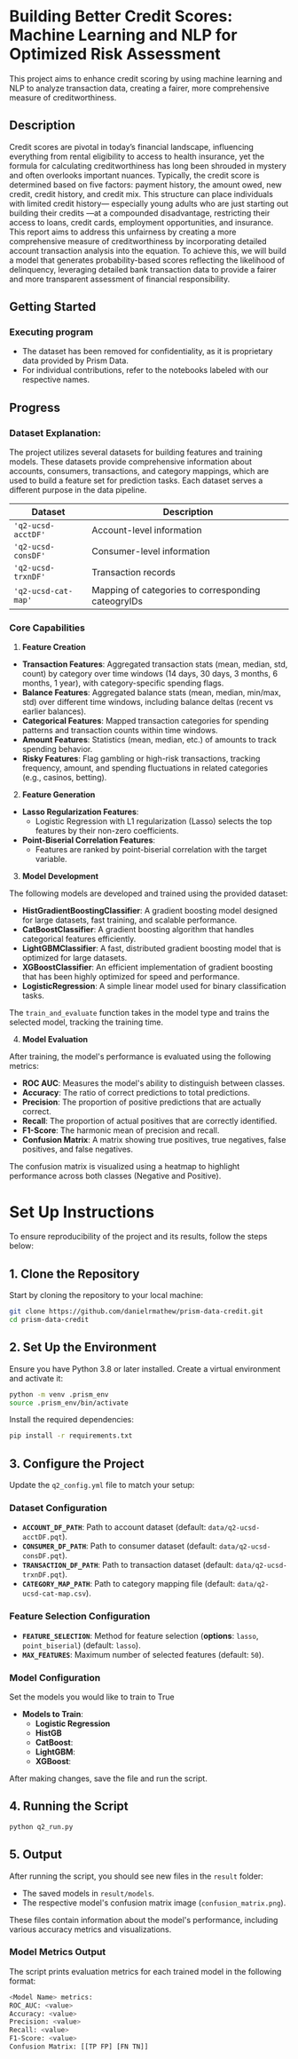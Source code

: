 # Building Better Credit Scores: Machine Learning and NLP for Optimized Risk Assessment

This project aims to enhance credit scoring by using machine learning and NLP to analyze transaction data, creating a fairer, more comprehensive measure of creditworthiness.

## Description

Credit scores are pivotal in today’s financial landscape, influencing everything from rental eligibility to access to health insurance, yet the formula for calculating creditworthiness has long been shrouded in mystery and often overlooks important nuances. Typically, the credit score is determined based on five factors: payment history, the amount owed, new credit, credit history, and credit mix. This structure can place individuals with limited credit history— especially young adults who are just starting out building their credits —at a compounded disadvantage, restricting their access to loans, credit cards, employment opportunities, and insurance. This report aims to address this unfairness by creating a more comprehensive measure of creditworthiness by incorporating detailed account transaction analysis into the equation. To achieve this, we will build a model that generates probability-based scores reflecting the likelihood of delinquency, leveraging detailed bank transaction data to provide a fairer and more transparent assessment of financial responsibility.

## Getting Started

### Executing program

* The dataset has been removed for confidentiality, as it is proprietary data provided by Prism Data.
* For individual contributions, refer to the notebooks labeled with our respective names.

## Progress

### Dataset Explanation:

The project utilizes several datasets for building features and training models. These datasets provide comprehensive information about accounts, consumers, transactions, and category mappings, which are used to build a feature set for prediction tasks. Each dataset serves a different purpose in the data pipeline.

| Dataset                | Description                                      |
|-----------------------|--------------------------------------------------|
| `'q2-ucsd-acctDF'`    | Account-level information|
| `'q2-ucsd-consDF'`    | Consumer-level information|
| `'q2-ucsd-trxnDF'`    | Transaction records|
| `'q2-ucsd-cat-map'`   | Mapping of categories to corresponding cateogryIDs |

### **Core Capabilities**

1. **Feature Creation**
- **Transaction Features**: Aggregated transaction stats (mean, median, std, count) by category over time windows (14 days, 30 days, 3 months, 6 months, 1 year), with category-specific spending flags.
- **Balance Features**: Aggregated balance stats (mean, median, min/max, std) over different time windows, including balance deltas (recent vs earlier balances).
- **Categorical Features**: Mapped transaction categories for spending patterns and transaction counts within time windows.
- **Amount Features**: Statistics (mean, median, etc.) of amounts to track spending behavior.
- **Risky Features**: Flag gambling or high-risk transactions, tracking frequency, amount, and spending fluctuations in related categories (e.g., casinos, betting).
  
2. **Feature Generation**
- **Lasso Regularization Features**: 
  - Logistic Regression with L1 regularization (Lasso) selects the top features by their non-zero coefficients.
- **Point-Biserial Correlation Features**: 
  - Features are ranked by point-biserial correlation with the target variable.

3. **Model Development**

The following models are developed and trained using the provided dataset:

- **HistGradientBoostingClassifier**: A gradient boosting model designed for large datasets, fast training, and scalable performance.
- **CatBoostClassifier**: A gradient boosting algorithm that handles categorical features efficiently.
- **LightGBMClassifier**: A fast, distributed gradient boosting model that is optimized for large datasets.
- **XGBoostClassifier**: An efficient implementation of gradient boosting that has been highly optimized for speed and performance.
- **LogisticRegression**: A simple linear model used for binary classification tasks.

The `train_and_evaluate` function takes in the model type and trains the selected model, tracking the training time.


4. **Model Evaluation**

After training, the model's performance is evaluated using the following metrics:

- **ROC AUC**: Measures the model's ability to distinguish between classes.
- **Accuracy**: The ratio of correct predictions to total predictions.
- **Precision**: The proportion of positive predictions that are actually correct.
- **Recall**: The proportion of actual positives that are correctly identified.
- **F1-Score**: The harmonic mean of precision and recall.
- **Confusion Matrix**: A matrix showing true positives, true negatives, false positives, and false negatives.

The confusion matrix is visualized using a heatmap to highlight performance across both classes (Negative and Positive). 


# **Set Up Instructions**

To ensure reproducibility of the project and its results, follow the steps below:

## **1. Clone the Repository**
Start by cloning the repository to your local machine:
```bash
git clone https://github.com/danielrmathew/prism-data-credit.git
cd prism-data-credit
```

## **2. Set Up the Environment**
Ensure you have Python 3.8 or later installed. Create a virtual environment and activate it:
```bash
python -m venv .prism_env
source .prism_env/bin/activate
```
Install the required dependencies:
```bash
pip install -r requirements.txt
```
## **3. Configure the Project**
Update the `q2_config.yml` file to match your setup:

### **Dataset Configuration**  
- **`ACCOUNT_DF_PATH`**: Path to account dataset (default: `data/q2-ucsd-acctDF.pqt`).  
- **`CONSUMER_DF_PATH`**: Path to consumer dataset (default: `data/q2-ucsd-consDF.pqt`).  
- **`TRANSACTION_DF_PATH`**: Path to transaction dataset (default: `data/q2-ucsd-trxnDF.pqt`).  
- **`CATEGORY_MAP_PATH`**: Path to category mapping file (default: `data/q2-ucsd-cat-map.csv`).  

### **Feature Selection Configuration**  
- **`FEATURE_SELECTION`**: Method for feature selection (**options**: `lasso`, `point_biserial`) (default: `lasso`).  
- **`MAX_FEATURES`**: Maximum number of selected features (default: `50`).  

### **Model Configuration**  
Set the models you would like to train to True
- **Models to Train**:  
  - **Logistic Regression**
  - **HistGB**
  - **CatBoost**: 
  - **LightGBM**:
  - **XGBoost**: 

After making changes, save the file and run the script.

## **4. Running the Script**
```bash
python q2_run.py
```
## **5. Output**  

After running the script, you should see new files in the `result` folder:  

- The saved models in `result/models`.  
- The respective model's confusion matrix image (`confusion_matrix.png`).  

These files contain information about the model's performance, including various accuracy metrics and visualizations.  

### **Model Metrics Output**  
The script prints evaluation metrics for each trained model in the following format:  
```bash
<Model Name> metrics:
ROC_AUC: <value>
Accuracy: <value>
Precision: <value>
Recall: <value>
F1-Score: <value>
Confusion Matrix: [[TP FP] [FN TN]]
```
